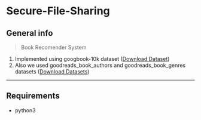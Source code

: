 # Secure-File-Sharing

## General info
> Book Recomender System
  1. Implemented using googbook-10k dataset ([Download Dataset](https://github.com/zygmuntz/goodbooks-10k))
  2. Also we used goodreads_book_authors and goodreads_book_genres datasets ([Download Datasets](https://sites.google.com/eng.ucsd.edu/ucsdbookgraph/books))
---

## Requirements
- python3
